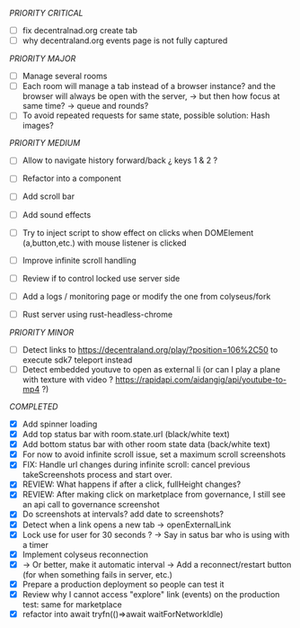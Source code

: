_PRIORITY CRITICAL_
- [ ] fix decentralnad.org create tab
- [ ] why decentraland.org events page is not fully captured

_PRIORITY MAJOR_
- [ ] Manage several rooms
- [ ] Each room will manage a tab instead of a browser instance? and the browser will always be open with the server, -> but then how focus at same time? -> queue and rounds?
- [ ] To avoid repeated requests for same state, possible solution: Hash images?

_PRIORITY MEDIUM_
- [ ] Allow to navigate history forward/back ¿ keys 1 & 2 ?
- [ ] Refactor into a component
- [ ] Add scroll bar
- [ ] Add sound effects
- [ ] Try to inject script to show effect on clicks when DOMElement (a,button,etc.) with mouse listener is clicked
- [ ] Improve infinite scroll handling
 
- [ ] Review if to control locked use server side
- [ ] Add a logs / monitoring page or modify the one from colyseus/fork
- [ ] Rust server using rust-headless-chrome

_PRIORITY MINOR_
- [ ] Detect links to https://decentraland.org/play/?position=106%2C50 to execute sdk7 teleport instead
- [ ] Detect embedded youtuve to open as external li (or can I play a plane with texture with video ? https://rapidapi.com/aidangig/api/youtube-to-mp4 ?)

_COMPLETED_
- [x] Add spinner loading
- [x] Add top status bar with room.state.url (black/white text)
- [x] Add bottom status bar with other room state data (back/white text)
- [x] For now to avoid infinite scroll issue, set a maximum scroll screenshots
- [x] FIX: Handle url changes during infinite scroll: cancel previous takeScreenshots process and start over. 
- [x] REVIEW: What happens if after a click, fullHeight changes?
- [x] REVIEW: After making click on marketplace from governance, I still see an api call to
    governance screenshot
- [x] Do screenshots at intervals? add date to screenshots?
- [x] Detect when a link opens a new tab -> openExternalLink
- [x] Lock use for user for 30 seconds ? -> Say in satus bar who is using with a timer
- [x] Implement colyseus reconnection
- [x] -> Or better, make it automatic interval -> Add a reconnect/restart button (for when something fails in server, etc.)
- [x] Prepare a production deployment so people can test it
- [x] Review why I cannot access "explore" link (events) on the production test: same for marketplace
- [x] refactor into await tryfn(()=>await waitForNetworkIdle)